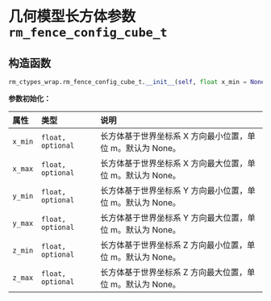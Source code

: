 # 几何模型长方体参数`rm_fence_config_cube_t`

## 构造函数

```Python
rm_ctypes_wrap.rm_fence_config_cube_t.__init__(self, float x_min = None, float x_max = None, float y_min = None, float y_max = None, float z_min = None, float z_max = None)
```

**参数初始化：**

|  属性  |  类型  |  说明  |
| :--- | :--- | :--- |
| `x_min`    | `float, optional`     | 长方体基于世界坐标系 X 方向最小位置，单位 m。默认为 None。|
| `x_max`    | `float, optional`     | 长方体基于世界坐标系 X 方向最大位置，单位 m。默认为 None。|
| `y_min`    | `float, optional`     | 长方体基于世界坐标系 Y 方向最小位置，单位 m。默认为 None。|
| `y_max`    | `float, optional`     | 长方体基于世界坐标系 Y 方向最大位置，单位 m。默认为 None。|
| `z_min`    | `float, optional`     | 长方体基于世界坐标系 Z 方向最小位置，单位 m。默认为 None。|
| `z_max`    | `float, optional`     | 长方体基于世界坐标系 Z 方向最大位置，单位 m。默认为 None。|
